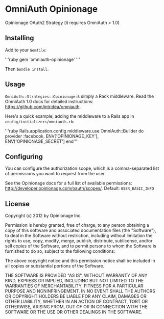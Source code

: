 # OmniAuth Opinionage

Opinionage OAuth2 Strategy (it requires OmniAuth > 1.0)

## Installing

Add to your `Gemfile`:

'''ruby
gem 'omniauth-opinionage'
'''

Then `bundle install`.

## Usage

`OmniAuth::Strategies::Opinionage` is simply a Rack middleware. Read the OmniAuth 1.0 docs for detailed instructions: https://github.com/intridea/omniauth.

Here's a quick example, adding the middleware to a Rails app in `config/initializers/omniauth.rb`:

'''ruby
Rails.application.config.middleware.use OmniAuth::Builder do
  provider :facebook, ENV['OPINIONAGE_KEY'], ENV['OPINIONAGE_SECRET']
end'''

## Configuring

You can configure the authorization scope, which is a comma-separated list of permissions you want to request from the user.

See the Opinionage docs for a full list of available permissions: http://developer.opinionage.com/oauth/scopes/. Default: `USER_BASIC_INFO`

## License
Copyright (c) 2012 by Opinionage Inc.

Permission is hereby granted, free of charge, to any person obtaining a copy of this software and associated documentation files (the "Software"), to deal in the Software without restriction, including without limitation the rights to use, copy, modify, merge, publish, distribute, sublicense, and/or sell copies of the Software, and to permit persons to whom the Software is furnished to do so, subject to the following conditions:

The above copyright notice and this permission notice shall be included in all copies or substantial portions of the Software.

THE SOFTWARE IS PROVIDED "AS IS", WITHOUT WARRANTY OF ANY KIND, EXPRESS OR IMPLIED, INCLUDING BUT NOT LIMITED TO THE WARRANTIES OF MERCHANTABILITY, FITNESS FOR A PARTICULAR PURPOSE AND NONINFRINGEMENT. IN NO EVENT SHALL THE AUTHORS OR COPYRIGHT HOLDERS BE LIABLE FOR ANY CLAIM, DAMAGES OR OTHER LIABILITY, WHETHER IN AN ACTION OF CONTRACT, TORT OR OTHERWISE, ARISING FROM, OUT OF OR IN CONNECTION WITH THE SOFTWARE OR THE USE OR OTHER DEALINGS IN THE SOFTWARE.
